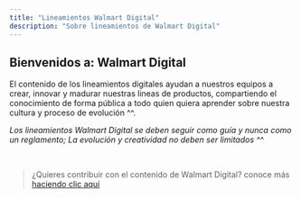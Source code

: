 ```yaml
---
title: "Lineamientos Walmart Digital"
description: "Sobre lineamientos de Walmart Digital"
---
```


## Bienvenidos a: Walmart Digital

El contenido de los lineamientos digitales ayudan a nuestros equipos a crear, innovar y madurar nuestras lineas de productos, compartiendo el conocimiento de forma pública a todo quien quiera aprender sobre nuestra cultura y proceso de evolución ^^.

*Los lineamientos Walmart Digital se deben seguir como guía y nunca como un reglamento; La evolución y creatividad no deben ser limitados ^^*

 <br />

> ¿Quieres contribuir con el contenido de Walmart Digital?
conoce más [haciendo clic aquí]((./es/how-to-contribute.md))